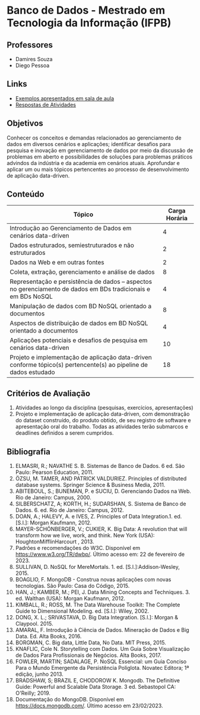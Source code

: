 # Banco de Dados - Mestrado em Tecnologia da Informação (IFPB)

## Professores
* Damires Souza
* Diego Pessoa

## Links
* [Exemplos apresentados em sala de aula](./exemplos/)
* [Respostas de Atividades](./atividades/)


## Objetivos
Conhecer os conceitos e demandas relacionados ao gerenciamento de dados em diversos cenários e
aplicações; identificar desafios para pesquisa e inovação em gerenciamento de dados por meio da discussão
de problemas em aberto e possibilidades de soluções para problemas práticos advindos da indústria e da
academia em cenários atuais. Aprofundar e aplicar um ou mais tópicos pertencentes ao processo de
desenvolvimento de aplicação data-driven. 

## Conteúdo
| Tópico                                                                                                           | Carga Horária |
|------------------------------------------------------------------------------------------------------------------|---------------|
| Introdução ao Gerenciamento de Dados em cenários data-driven                                                     | 4             |
| Dados estruturados, semiestruturados e não estruturados                                                          | 2             |
| Dados na Web e em outras fontes                                                                                  | 2             |
| Coleta, extração, gerenciamento e análise de dados                                                               | 8             |
| Representação e persistência de dados – aspectos no gerenciamento de dados em BDs tradicionais e em BDs NoSQL    | 4             |
| Manipulação de dados com BD NoSQL orientado a documentos                                                         | 8             |
| Aspectos de distribuição de dados em BD NoSQL orientado a documentos                                             | 4             |
| Aplicações potenciais e desafios de pesquisa em cenários data-driven                                             | 10            |
| Projeto e implementação de aplicação data-driven conforme tópico(s) pertencente(s) ao pipeline de dados estudado | 18            |

## Critérios de Avaliação
1. Atividades ao longo da disciplina (pesquisas, exercícios,
apresentações)
1. Projeto e implementação de aplicação data-driven, com demonstração do dataset
construído, do produto obtido, de seu registro de software e apresentação oral do trabalho. Todas as
atividades terão submarcos e deadlines definidos a serem cumpridos. 

## Bibliografia
1. ELMASRI, R.; NAVATHE S. B. Sistemas de Banco de Dados. 6 ed. São Paulo: Pearson Education, 2011.
2. ÖZSU, M. TAMER, AND PATRICK VALDURIEZ. Principles of distributed database systems. Springer
Science & Business Media, 2011.
3. ABITEBOUL, S.; BUNEMAN, P. e SUCIU, D. Gerenciando Dados na Web. Rio de Janeiro: Campus, 2000.
4. SILBERSCHATZ, A; KORTH, H.; SUDARSHAN, S. Sistema de Banco de Dados. 6. ed. Rio de Janeiro:
Campus, 2012.
5. DOAN, A.; HALEVY, A. e IVES, Z. Principles of Data Integration.1. ed. [S.l.]: Morgan Kaufmann, 2012.
6. MAYER-SCHÖNBERGER, V.; CUKIER, K. Big Data: A revolution that will transform how we live, work,
and think. New York (USA): HoughtonMifflinHarcourt , 2013.
7. Padrões e recomendações do W3C. Disponível em <https://www.w3.org/TR/dwbp/>. Último acesso em: 22 de fevereiro de 2023.
8. SULLIVAN, D. NoSQL for MereMortals. 1. ed. [S.l.]:Addison-Wesley, 2015.
9. BOAGLIO, F. MongoDB - Construa novas aplicações com novas tecnologias. São Paulo: Casa do Código, 2015.
10. HAN, J.; KAMBER, M.; PEI, J. Data Mining Concepts and Techniques. 3. ed. Walthan (USA): Morgan Kaufmann, 2012. 
11. KIMBALL, R.; ROSS, M. The Data Warehouse Toolkit: The Complete Guide to Dimensional Modeling. ed. [S.l.]: Wiley, 2002.
12. DONG, X. L.; SRIVASTAVA, D. Big Data Integration. [S.l.]: Morgan & Claypool. 2015.
13. AMARAL, F. Introdução à Ciência de Dados. Mineração de Dados e Big Data. Ed. Alta Books, 2016.
14. BORGMAN, C. Big data, Little Data, No Data. MIT Press, 2015.
15. KNAFLIC, Cole N. Storytelling com Dados. Um Guia Sobre Visualização de Dados Para Profissionais
de Negócios. Alta Books, 2017.
16. FOWLER, MARTIN; SADALAGE, P. NoSQL Essencial: um Guia Conciso Para o Mundo Emergente da
Persistência Poliglota. Novatec Editora; 1ª edição, junho 2013.
17. BRADSHAW, S; BRAZIL E, CHODOROW K. Mongodb. The Definitive Guide: Powerful and Scalable
Data Storage. 3 ed. Sebastopol CA: O'Reilly; 2019.
18. Documentação do MongoDB. Disponível em https://docs.mongodb.com/. Último acesso em
23/02/2023. 